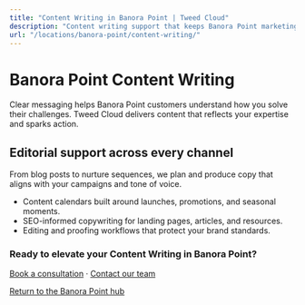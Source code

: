 ```yaml
---
title: "Content Writing in Banora Point | Tweed Cloud"
description: "Content writing support that keeps Banora Point marketing channels fresh."
url: "/locations/banora-point/content-writing/"
---
```


# Banora Point Content Writing

Clear messaging helps Banora Point customers understand how you solve their challenges. Tweed Cloud delivers content that reflects your expertise and sparks action.

## Editorial support across every channel

From blog posts to nurture sequences, we plan and produce copy that aligns with your campaigns and tone of voice.

- Content calendars built around launches, promotions, and seasonal moments.
- SEO-informed copywriting for landing pages, articles, and resources.
- Editing and proofing workflows that protect your brand standards.

### Ready to elevate your Content Writing in Banora Point?

[Book a consultation](/consultation/) · [Contact our team](/contact/)

[Return to the Banora Point hub](/locations/banora-point/)
